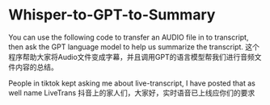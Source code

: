 # Whisper-to-GPT-to-Summary
You can use the following code to transfer an AUDIO file in to transcript, then ask the GPT language model to help us summarize the transcript.
这个程序帮助大家将Audio文件变成字幕，并且调用GPT的语言模型帮我们进行音频文件内容的总结。

People in tiktok kept asking me about live-transcript, I have posted that as well name LiveTrans
抖音上的家人们，大家好，实时语音已上线应你们的要求
